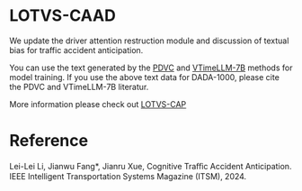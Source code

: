 # LOTVS-CAAD
We update the driver attention restruction module and discussion of textual bias for traffic accident anticipation.

You can use the text generated by the [PDVC](https://github.com/ttengwang/PDVC) and [VTimeLLM-7B](https://github.com/huangb23/VTimeLLM) methods for model training. If you use the above text data for DADA-1000, please cite the PDVC and VTimeLLM-7B literatur.

More information please check out [LOTVS-CAP](https://github.com/JWFanggit/LOTVS-CAP)

# Reference
Lei-Lei Li, Jianwu Fang*, Jianru Xue, Cognitive Traﬀic Accident Anticipation. IEEE
Intelligent Transportation Systems Magazine (ITSM), 2024.
